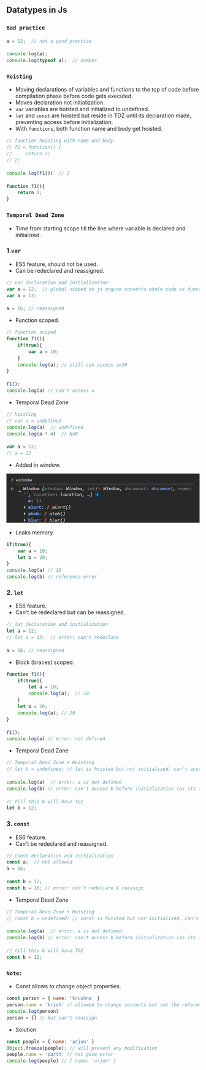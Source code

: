 ## Datatypes in Js

### ``Bad practice``
```js
a = 12;  // not a good practice

console.log(a);
console.log(typeof a);  // number
```

### ``Hoisting``
- Moving declarations of variables and functions to the top of code before compilation phase before code gets executed.
- Moves declaration not initialization.
- ``var`` variables are hoisted and initialized to undefined.
- ``let`` and ``const`` are hoisted but reside in TDZ until its declaration made, preventing access before initialization.
- With ``functions``, both function name and body get hoisted.
```js
// function hoisting with name and body
// f1 = function() {
//     return 2;
// };

console.log(f1())  // 2

function f1(){
    return 2;
}
```

### ``Temporal Dead Zone``
- Time from starting scope till the line where variable is declared and initialized.

### 1.``var``
- ES5 feature, should not be used.
- Can be redeclared and reassigned.
```js
// var declaration and initialization
var a = 12;  // global scoped as js engine converts whole code as function
var a = 13;

a = 16; // reassigned
```
- Function scoped.
```js
// function scoped
function f1(){
    if(true){
        var a = 10;
    }
    console.log(a); // still can access a=10
}

f1();
console.log(a) // can't access a
```
- Temporal Dead Zone
```js
// hoisting
// var a = undefined
console.log(a)  // undefined
console.log(a * 4)  // NaN

var a = 12;
// a = 12
```
- Added in window.

![alt text](image.png)

- Leaks memory.
```js
if(true){
    var a = 10;
    let b = 20;
}
console.log(a) // 10
console.log(b) // reference error
```

### 2. ``let``
- ES6 feature.
- Can't be redeclared but can be reassigned.
```js
// let declaration and initialization
let a = 12;
// let a = 13;  // error: can't redeclare

a = 16; // reassigned
```
- Block (braces) scoped.
```js
function f1(){
    if(true){
        let a = 10;
        console.log(a);  // 10
    }
    let a = 20;
    console.log(a); // 20
}

f1();
console.log(a) // error: not defined
```
- Temporal Dead Zone
```js
// Temporal Dead Zone + Hoisting
// let b = undefined; // let is hoisted but not initialized, can't access until initialization

console.log(a)  // error: a is not defined
console.log(b) // error: can't access b before initialization (as its in TDZ)

// till this b will have TDZ
let b = 12;
```

### 3. ``const``
- ES6 feature.
- Can't be redeclared and reassigned.
```js
// const declaration and initialization
const a;  // not allowed
a = 16;

const b = 12;
const b = 16; // error: can't redeclare & reassign
```
- Temporal Dead Zone
```js
// Temporal Dead Zone + Hoisting
// const b = undefined; // const is hoisted but not initialized, can't access until initialization

console.log(a)  // error: a is not defined
console.log(b) // error: can't access b before initialization (as its in TDZ)

// till this b will have TDZ
const b = 12;
```

### ``Note``: 
- Const allows to change object properties.
```js
const person = { name: 'krushna' }
person.name = 'krish' // allowed to change contents but not the reference (address like pointing to something else)
console.log(person)
person = {} // but can't reassign
```
- Solution
```js
const people = { name: 'arjun' }
Object.freeze(people); // will prevent any modification
people.name = 'parth' // not give error
console.log(people) // { name: 'arjun' }
```
